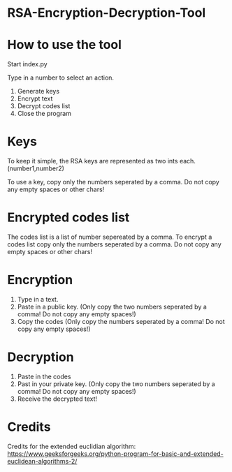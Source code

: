 ﻿# RSA-Encryption-Decryption-Tool
# How to use the tool
Start index.py

Type in a number to select an action.
  1. Generate keys
  2. Encrypt text
  3. Decrypt codes list
  4. Close the program
  
# Keys
To keep it simple, the RSA keys are represented as two ints each. (number1,number2)

To use a key, copy only the numbers seperated by a comma. Do not copy any empty spaces or other chars!

# Encrypted codes list
The codes list is a list of number sepereated by a comma. To encrypt a codes list copy only the numbers seperated by a comma. Do not copy any empty spaces or other chars!

# Encryption
  1. Type in a text.
  2. Paste in a public key. (Only copy the two numbers seperated by a comma! Do not copy any empty spaces!)
  3. Copy the codes (Only copy the numbers seperated by a comma! Do not copy any empty spaces!)
 
# Decryption
  1. Paste in the codes
  2. Past in your private key. (Only copy the two numbers seperated by a comma! Do not copy any empty spaces!)
  3. Receive the decrypted text!


# Credits
Credits for the extended euclidian algorithm: https://www.geeksforgeeks.org/python-program-for-basic-and-extended-euclidean-algorithms-2/
